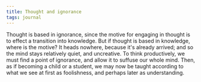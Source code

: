 ```yaml
---
title: Thought and ignorance
tags: journal
---
```


Thought is based in ignorance, since the motive for engaging in thought
is to effect a transition into knowledge.  But if thought is based in
knowledge, where is the motive?  It heads nowhere, because it's already
arrived; and so the mind stays relatively quiet, and uncreative.  To
think productively, we must find a point of ignorance, and allow it to
suffuse our whole mind.  Then, as if becoming a child or a student, we
may now be taught according to what we see at first as foolishness, and
perhaps later as understanding.


